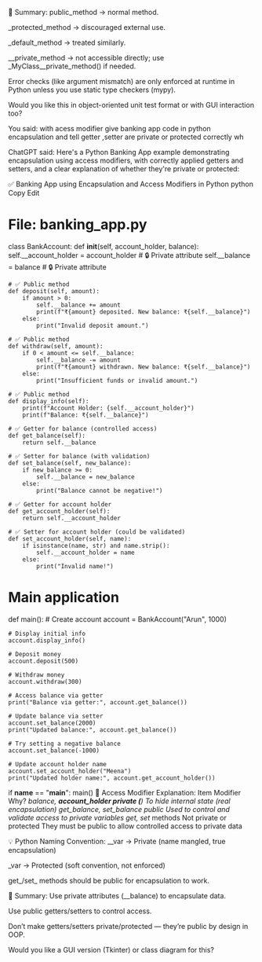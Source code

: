 📝 Summary:
public_method → normal method.

_protected_method → discouraged external use.

_default_method → treated similarly.

__private_method → not accessible directly; use _MyClass__private_method() if needed.

Error checks (like argument mismatch) are only enforced at runtime in Python unless you use static type checkers (mypy).

Would you like this in object-oriented unit test format or with GUI interaction too?








You said:
with acess modifier give banking app code in python encapsulation and tell getter ,setter are private or protected correctly wh


ChatGPT said:
Here's a Python Banking App example demonstrating encapsulation using access modifiers, with correctly applied getters and setters, and a clear explanation of whether they're private or protected:

✅ Banking App using Encapsulation and Access Modifiers in Python
python
Copy
Edit
# File: banking_app.py

class BankAccount:
    def __init__(self, account_holder, balance):
        self.__account_holder = account_holder  # 🔒 Private attribute
        self.__balance = balance  # 🔒 Private attribute

    # ✅ Public method
    def deposit(self, amount):
        if amount > 0:
            self.__balance += amount
            print(f"₹{amount} deposited. New balance: ₹{self.__balance}")
        else:
            print("Invalid deposit amount.")

    # ✅ Public method
    def withdraw(self, amount):
        if 0 < amount <= self.__balance:
            self.__balance -= amount
            print(f"₹{amount} withdrawn. New balance: ₹{self.__balance}")
        else:
            print("Insufficient funds or invalid amount.")

    # ✅ Public method
    def display_info(self):
        print(f"Account Holder: {self.__account_holder}")
        print(f"Balance: ₹{self.__balance}")

    # ✅ Getter for balance (controlled access)
    def get_balance(self):
        return self.__balance

    # ✅ Setter for balance (with validation)
    def set_balance(self, new_balance):
        if new_balance >= 0:
            self.__balance = new_balance
        else:
            print("Balance cannot be negative!")

    # ✅ Getter for account holder
    def get_account_holder(self):
        return self.__account_holder

    # ✅ Setter for account holder (could be validated)
    def set_account_holder(self, name):
        if isinstance(name, str) and name.strip():
            self.__account_holder = name
        else:
            print("Invalid name!")


# Main application
def main():
    # Create account
    account = BankAccount("Arun", 1000)

    # Display initial info
    account.display_info()

    # Deposit money
    account.deposit(500)

    # Withdraw money
    account.withdraw(300)

    # Access balance via getter
    print("Balance via getter:", account.get_balance())

    # Update balance via setter
    account.set_balance(2000)
    print("Updated balance:", account.get_balance())

    # Try setting a negative balance
    account.set_balance(-1000)

    # Update account holder name
    account.set_account_holder("Meena")
    print("Updated holder name:", account.get_account_holder())


if __name__ == "__main__":
    main()
📘 Access Modifier Explanation:
Item	Modifier	Why?
__balance, __account_holder	private (__)	To hide internal state (real encapsulation)
get_balance, set_balance	public	Used to control and validate access to private variables
get_, set_ methods	Not private or protected	They must be public to allow controlled access to private data

💡 Python Naming Convention:
__var → Private (name mangled, true encapsulation)

_var → Protected (soft convention, not enforced)

get_/set_ methods should be public for encapsulation to work.

🧪 Summary:
Use private attributes (__balance) to encapsulate data.

Use public getters/setters to control access.

Don’t make getters/setters private/protected — they’re public by design in OOP.

Would you like a GUI version (Tkinter) or class diagram for this?







